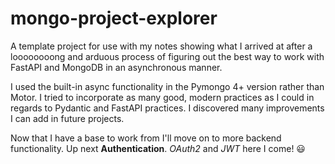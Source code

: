 # mongo-project-explorer
A template project for use with my notes showing what I arrived at after a loooooooong and arduous process of figuring out the best way to work with FastAPI and MongoDB in an asynchronous manner.

I used the built-in async functionality in the Pymongo 4+ version rather than Motor. I tried to incorporate as many good, modern practices as I could in regards to Pydantic and FastAPI practices. I discovered many improvements I can add in future projects.

Now that I have a base to work from I'll move on to more backend functionality. Up next **Authentication**. _OAuth2_ and *JWT* here I come! 😃
